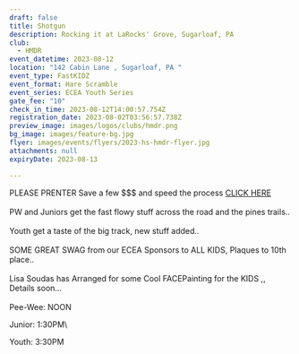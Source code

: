 ```yaml
---
draft: false
title: Shotgun
description: Rocking it at LaRocks' Grove, Sugarloaf, PA
club:
  - HMDR
event_datetime: 2023-08-12
location: "142 Cabin Lane , Sugarloaf, PA "
event_type: FastKIDZ
event_format: Hare Scramble
event_series: ECEA Youth Series
gate_fee: "10"
check_in_time: 2023-08-12T14:00:57.754Z
registration_date: 2023-08-02T03:56:57.738Z
preview_image: images/logos/clubs/hmdr.png
bg_image: images/feature-bg.jpg
flyer: images/events/flyers/2023-hs-hmdr-flyer.jpg
attachments: null
expiryDate: 2023-08-13

---
```

PLEASE PRENTER Save a few $$$ and speed the process  [CLICK HERE](https://www.moto-tally.com/ECEA/ECEA_PWY/PreEntry.aspx)\
\
PW and Juniors get the fast flowy stuff across the road and the pines trails..\
\
Youth get a taste of the big track, new stuff added.. \
\
SOME GREAT SWAG from our ECEA Sponsors to ALL KIDS,   Plaques to 10th place.. \
\
Lisa Soudas has Arranged for some Cool FACEPainting for the KIDS ,, Details soon... \
\
Pee-Wee: NOON

Junior: 1:30PM\

Youth: 3:30PM